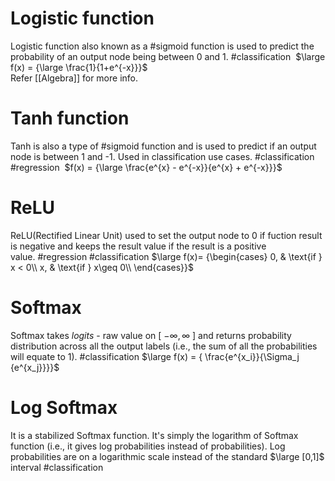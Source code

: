 # Logistic function
Logistic function also known as a #sigmoid function is used to predict the probability of an output node being between 0 and 1. #classification 
	$\large f(x) = {\large \frac{1}{1+e^{-x}}}$  
Refer [[Algebra]] for more info.

# Tanh function
Tanh is also a type of #sigmoid function and is used to predict if an output node is between 1 and -1. Used in classification use cases. #classification #regression 
	$f(x) = {\large \frac{e^{x} - e^{-x}}{e^{x} + e^{-x}}}$ 

# ReLU 
ReLU(Rectified Linear Unit) used to set the output node to 0 if fuction result is negative and keeps the result value if the result is a positive value. #regression #classification
	$\large f(x)= {\begin{cases} 0, & \text{if } x < 0\\ x, & \text{if } x\geq 0\\ \end{cases}}$ 

# Softmax  
Softmax takes *logits* - raw value on \[ $-\infty, \infty$ ] and returns probability distribution across all the output labels (i.e., the sum of all the probabilities will equate to 1).  #classification
	$\large f(x) = { \frac{e^{x_i}}{\Sigma_j {e^{x_j}}}}$ 

# Log Softmax 
It is a stabilized Softmax function. It's simply the logarithm of Softmax function (i.e., it gives log probabilities instead of probabilities). Log probabilities are on a logarithmic scale instead of the standard $\large [0,1]$ interval #classification 
